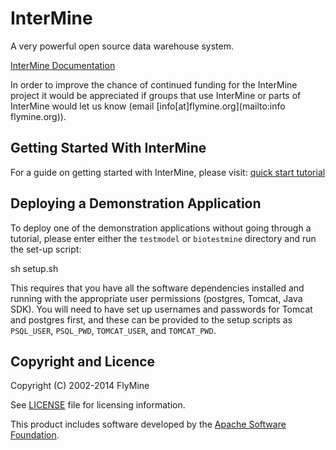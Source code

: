InterMine
============

A very powerful open source data warehouse system.

[InterMine Documentation](http://intermine.readthedocs.org/en/latest/)

In order to improve the chance of continued funding for the
InterMine project it would be appreciated if groups that use
InterMine or parts of InterMine would let us know (email
[info[at]flymine.org](mailto:info flymine.org)).

Getting Started With InterMine
-------------------------------

For a guide on getting started with InterMine, please visit:
[quick start
tutorial](http://intermine.readthedocs.org/en/latest/get-started/tutorial/)

Deploying a Demonstration Application
--------------------------------------

To deploy one of the demonstration applications without going
through a tutorial, please enter either the `testmodel` or
`biotestmine` directory and run the set-up script:

  sh setup.sh

This requires that you have all the software dependencies
installed and running with the appropriate user permissions
(postgres, Tomcat, Java SDK). You will need to have set up usernames
and passwords for Tomcat and postgres first, and these can be
provided to the setup scripts as `PSQL_USER`, `PSQL_PWD`,
`TOMCAT_USER`, and `TOMCAT_PWD`.

Copyright and Licence
------------------------

Copyright (C) 2002-2014 FlyMine

See [LICENSE](LICENSE) file for licensing information.

This product includes software developed by the [Apache Software Foundation](http://www.apache.org/).
